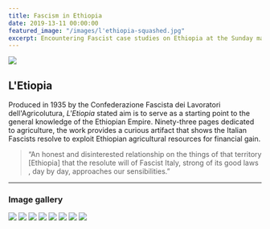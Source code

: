 ```yaml
---
title: Fascism in Ethiopia
date: 2019-13-11 00:00:00
featured_image: "/images/l'ethiopia-squashed.jpg"
excerpt: Encountering Fascist case studies on Ethiopia at the Sunday market in Vicenza, Italy.
---
```


![](/images/l'ethiopia-squashed.jpg)

## L'Etiopia

Produced in 1935 by the Confederazione Fascista dei Lavoratori dell'Agricolutura, *L'Etiopia* stated aim is to serve as a starting point to the general knowledge of the Ethiopian Empire. Ninety-three pages dedicated to agriculture, the work provides a curious artifact that shows the Italian Fascists resolve to exploit Ethiopian agricultural resources for financial gain. 

> “An honest and disinterested relationship on the things of that territory [Ethiopia] that the resolute will of Fascist Italy, strong of its good laws , day by day, approaches our sensibilities.”



---

### Image gallery


<div class="gallery" data-columns="1">
	<img src="/images/ethiopia/etiopia 1-squashed.jpg">
	<img src="/images/ethiopia/etiopia 2-squashed.jpg">
	<img src="/images/ethiopia/etiopia 3-squashed.jpg">
	<img src="/images/ethiopia/etiopia 4-squashed.jpg">
	<img src="/images/ethiopia/etiopia 5-squashed.jpg">
	<img src="/images/ethiopia/etiopia 6-squashed.jpg">
	<img src="/images/ethiopia/etiopia 7-squashed.jpg">
	<img src="/images/ethiopia/etiopia 8-squashed.jpg">
</div>

